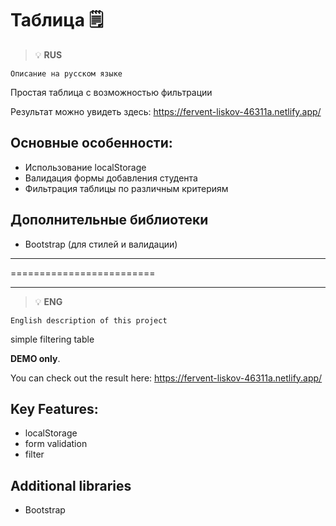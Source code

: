 # Таблица 🗒

> :bulb: **RUS** 

``` Описание на русском языке ```

Простая таблица с возможностью фильтрации

Результат можно увидеть здесь: https://fervent-liskov-46311a.netlify.app/


## Основные особенности:
- Использование localStorage
- Валидация формы добавления студента
- Фильтрация таблицы по различным критериям

## Дополнительные библиотеки
- Bootstrap (для стилей и валидации)


---

=========================

---

> :bulb: **ENG** 

``` English description of this project ```

simple filtering table  

**DEMO only**.  

You can check out the result here: https://fervent-liskov-46311a.netlify.app/
 

## Key Features:
- localStorage
- form validation
- filter

## Additional  libraries 
- Bootstrap 
